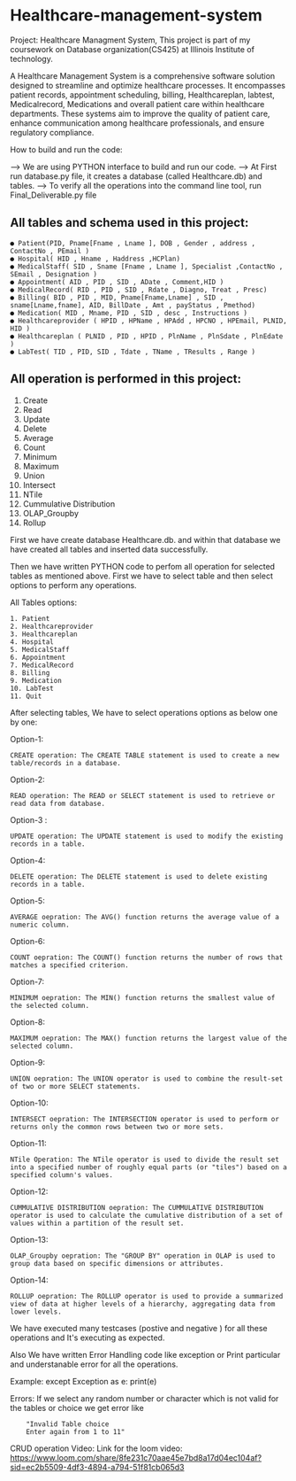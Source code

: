# Healthcare-management-system
Project: Healthcare Managment System, This project is part of my coursework on Database organization(CS425) at Illinois Institute of technology.

A Healthcare Management System is a comprehensive software solution designed to streamline and optimize healthcare processes. It encompasses patient records, appointment 	scheduling, billing, Healthcareplan, labtest, Medicalrecord, Medications and overall patient care within healthcare departments. These systems aim to improve the quality of 	patient care, enhance communication among healthcare professionals, and ensure regulatory compliance.

How to build and run the code:

--> We are using PYTHON interface to build and run our code.
--> At First run database.py file, it creates a database (called Healthcare.db) and tables.
--> To verify all the operations into the command line tool, run Final_Deliverable.py file


All tables and schema used in this project:
--------------------------------------------

	● Patient(PID, Pname[Fname , Lname ], DOB , Gender , address , ContactNo , PEmail )
	● Hospital( HID , Hname , Haddress ,HCPlan)
	● MedicalStaff( SID , Sname [Fname , Lname ], Specialist ,ContactNo , SEmail , Designation )
	● Appointment( AID , PID , SID , ADate , Comment,HID )
	● MedicalRecord( RID , PID , SID , Rdate , Diagno, Treat , Presc)
	● Billing( BID , PID , MID, Pname[Fname,Lname] , SID , sname[Lname,fname], AID, BillDate , Amt , payStatus , Pmethod)
	● Medication( MID , Mname, PID , SID , desc , Instructions )
	● Healthcareprovider ( HPID , HPName , HPAdd , HPCNO , HPEmail, PLNID, HID )
	● Healthcareplan ( PLNID , PID , HPID , PlnName , PlnSdate , PlnEdate )
	● LabTest( TID , PID, SID , Tdate , TName , TResults , Range )


All operation is performed in this project:
-------------------------------------------

1. Create
2. Read
3. Update
4. Delete
5. Average
6. Count
7. Minimum
8. Maximum
9. Union
10. Intersect
11. NTile
12. Cummulative Distribution
13. OLAP_Groupby
15. Rollup


First we have create database Healthcare.db. and within that database we have created all tables and inserted data successfully.

Then we have written PYTHON code to perfom all operation for selected tables as mentioned above. First we have to select table and then select options to perform any operations.

All Tables options:

	1. Patient
	2. Healthcareprovider
	3. Healthcareplan
	4. Hospital
	5. MedicalStaff
	6. Appointment
	7. MedicalRecord
	8. Billing
	9. Medication
	10. LabTest
	11. Quit

After selecting tables, We have to select operations options as below one by one:

Option-1:

	CREATE operation: The CREATE TABLE statement is used to create a new table/records in a database.


Option-2:

	READ operation: The READ or SELECT statement is used to retrieve or read data from database.

Option-3 :

	UPDATE operation: The UPDATE statement is used to modify the existing records in a table.

Option-4:

	DELETE operation: The DELETE statement is used to delete existing records in a table.

Option-5:

	AVERAGE oepration: The AVG() function returns the average value of a numeric column.

Option-6:

	COUNT oepration: The COUNT() function returns the number of rows that matches a specified criterion.

Option-7:

	MINIMUM oepration: The MIN() function returns the smallest value of the selected column.

Option-8:

	MAXIMUM oepration: The MAX() function returns the largest value of the selected column.

Option-9:

	UNION oepration: The UNION operator is used to combine the result-set of two or more SELECT statements.

Option-10:

	INTERSECT oepration: The INTERSECTION operator is used to perform or returns only the common rows between two or more sets.

Option-11:

	NTile Operation: The NTile operator is used to divide the result set into a specified number of roughly equal parts (or "tiles") based on a specified column's values. 

Option-12:

	CUMMULATIVE DISTRIBUTION oepration: The CUMMULATIVE DISTRIBUTION operator is used to calculate the cumulative distribution of a set of values within a partition of the result set. 

Option-13:

	OLAP_Groupby oepration: The "GROUP BY" operation in OLAP is used to group data based on specific dimensions or attributes.

Option-14:

	ROLLUP oepration: The ROLLUP operator is used to provide a summarized view of data at higher levels of a hierarchy, aggregating data from lower levels.



We have executed many testcases (postive and negative ) for all these operations and It's executing as expected.

Also We have written Error Handling code like exception or Print particular and understanable error for all the operations.

Example: except Exception as e:
        	print(e)


Errors: If we select any random number or character which is not valid for the tables or choice we get error like

		"Invalid Table choice
		Enter again from 1 to 11"




CRUD operation Video: Link for the loom video: https://www.loom.com/share/8fe231c70aae45e7bd8a17d04ec104af?sid=ec2b5509-4df3-4894-a794-51f81cb065d3

